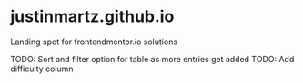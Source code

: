 # justinmartz.github.io

Landing spot for frontendmentor.io solutions

TODO: Sort and filter option for table as more entries get added
TODO: Add difficulty column
